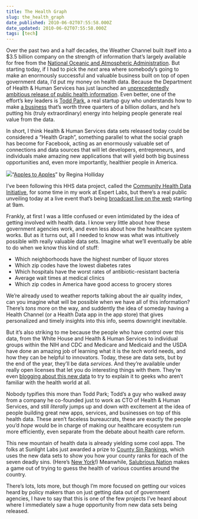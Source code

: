 ```yaml
---
title: The Health Graph
slug: the_health_graph
date_published: 2010-06-02T07:55:58.000Z
date_updated: 2010-06-02T07:55:58.000Z
tags: [tech]
---
```


Over the past two and a half decades, the Weather Channel built itself into a $3.5 billion company on the strength of information that’s largely available for free from the [National Oceanic and Atmospheric Administration](http://www.noaa.gov/). But starting today, if I had to pick the *next* area where somebody’s going to make an enormously successful and valuable business built on top of open government data, I’d put my money on health data. Because the Department of Health & Human Services has just launched an [unprecedentedly ambitious release of public health information](http://www.hhs.gov/open/discussion/chdi.html). Even better, one of the effort’s key leaders is [Todd Park](http://www.hhs.gov/open/discussion/todd_park_bio.html), a real startup guy who understands how to make [a business](http://www.athenahealth.com/) that’s worth three quarters of a billion dollars, and he’s putting his (truly extraordinary) energy into helping people generate real value from the data.

In short, I think Health & Human Services data sets released today could be considered a “Health Graph”, something parallel to what the social graph has become for Facebook, acting as an enormously valuable set of connections and data sources that will let developers, entrepreneurs, and individuals make amazing new applications that will yield both big business opportunities and, even more importantly, healthier people in America.

![](https://farm5.static.flickr.com/4018/4616051380_88954361e5.jpg)“[Apples to Apples](http://reginaholliday.blogspot.com/2010/05/to-apples-by-regina-holliday.html)” by Regina Holliday

I’ve been following this HHS data project, called the [Community Health Data Initiative](http://www.cdc.gov/nchs/data_access/chdi.htm), for some time in my work at Expert Labs, but there’s a real public unveiling today at a live event that’s being [broadcast live on the web](http://videocast.nih.gov/summary.asp?live=9347) starting at 9am.  

Frankly, at first I was a little confused or even intimidated by the idea of getting involved with health data. I know very little about how these government agencies work, and even less about how the healthcare system works. But as it turns out, all I needed to know was what was intuitively possible with really valuable data sets. Imagine what we’ll eventually be able to do when we know this kind of stuff:
 
 * Which neighborhoods have the highest number of liquor stores  
 * Which zip codes have the lowest diabetes rates  
 * Which hospitals have the worst rates of antibiotic-resistant bacteria  
 * Average wait times at medical clinics  
 * Which zip codes in America have good access to grocery stores  

We’re already used to weather reports talking about the air quality index, can you imagine what will be possible when we have all of this information? There’s *tons* more on the way, and suddently the idea of someday having a Health Channel (or a Health Data app in the app store) that gives personalized and timely insights into this info, seems downright inevitable.  

But it’s also striking to me because the people who have control over this data, from the White House and Health & Human Services to individual groups within the NIH and CDC and Medicare and Medicaid and the USDA have done an amazing job of learning what it is the *tech* world needs, and how they can be helpful to innovators. Today, these are data sets, but by the end of the year, they’ll be data *services*. And they’re available under really open licenses that let you do interesting things with them. They’re even [blogging about this new data](http://www.hhs.gov/open/discussion/chdi.html) to try to explain it to geeks who aren’t familiar with the health world at all.  

Nobody typifies this more than Todd Park; Todd’s a guy who walked away from a company he co-founded just to work as CTO of Health & Human Services, and still *literally* jumps up and down with excitement at the idea of people building great new apps, services, and businesses on top of this health data. These aren’t faceless bureaucrats, these are exactly the people you’d *hope* would be in charge of making our healthcare ecosystem run more efficiently, even separate from the debate about health care reform.  

This new mountain of health data is already yielding some cool apps. The folks at Sunlight Labs just awarded a prize to [County Sin Rankings](http://countysinrankings.org/), which uses the new data sets to show you how your county ranks for each of the seven deadly sins. (Here’s [New York](http://countysinrankings.org/ny/new-york)!) Meanwhile, [Salubrious Nation](http://www.salubriousnation.com/) makes a game out of trying to guess the health of various counties around the country.  

There’s lots, lots more, but though I’m more focused on getting our voices heard by policy makers than on just getting data out of government agencies, I have to say that this is one of the few projects I’ve heard about where I immediately saw a huge opportunity from new data sets being released.
